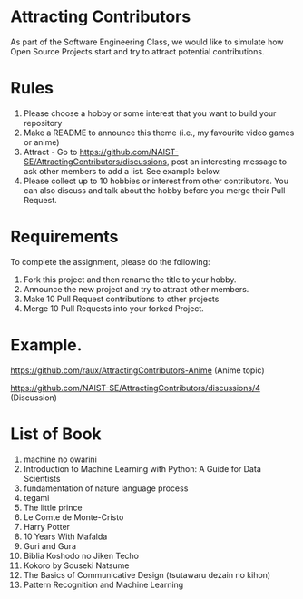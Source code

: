 # Attracting Contributors
As part of the Software Engineering Class, we would like to simulate how Open Source Projects start and try to attract potential contributions.

# Rules

1. Please choose a hobby or some interest that you want to build your repository
2. Make a README to announce this theme (i.e., my favourite video games or anime)
3. Attract - Go to https://github.com/NAIST-SE/AttractingContributors/discussions, post an interesting message to ask other members to add a list. See example below.
4. Please collect up to 10 hobbies or interest from other contributors. You can also discuss and talk about the hobby before you merge their Pull Request.

# Requirements
To complete the assignment, please do the following:
1. Fork this project and then rename the title to your hobby. 
2. Announce the new project and try to attract other members.
3. Make 10 Pull Request contributions to other projects
4. Merge 10 Pull Requests into your forked Project.

# Example. 
https://github.com/raux/AttractingContributors-Anime (Anime topic)

https://github.com/NAIST-SE/AttractingContributors/discussions/4 (Discussion)

# List of Book
1. machine no owarini
2. Introduction to Machine Learning with Python: A Guide for Data Scientists
3. fundamentation of nature language process
4. tegami
5. The little prince
6. Le Comte de Monte-Cristo
7. Harry Potter
8. 10 Years With Mafalda
9. Guri and Gura
10. Biblia Koshodo no Jiken Techo
11. Kokoro by Souseki Natsume
12. The Basics of Communicative Design (tsutawaru dezain no kihon)
13. Pattern Recognition and Machine Learning
